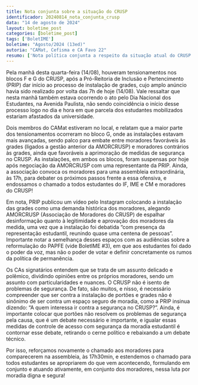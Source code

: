 ```yaml
---
title: Nota conjunta sobre a situação do CRUSP
identificador: 20240814_nota_conjunta_crusp
data: "14 de agosto de 2024"
layout: boletime_post
categories: [boletime_post]
tags: ['BoletIME']
boletime: "Agosto/2024 (13ed)"
autoria: "CAMat, Cefisma e CA Favo 22"
resumo: ['Nota política conjunta a respeito da situação atual do CRUSP.']
---
```



Pela manhã desta quarta-feira (14/08), houveram tensionamentos nos blocos F e G do CRUSP, após a Pró-Reitoria de Inclusão e Pertencimento (PRIP) dar início ao processo de instalação de grades, cujo amplo anúncio havia sido realizado por volta das 7h de hoje (14/08). Vale ressaltar que nesta manhã também estava ocorrendo o ato pelo Dia Nacional dos Estudantes, na Avenida Paulista, não sendo coincidência o início desse processo logo no dia e hora em que parcela dos estudantes mobilizados estariam afastados da universidade.

Dois membros do CAMat estiveram no local, e relatam que a maior parte dos tensionamentos ocorreram no bloco G, onde as instalações estavam mais avançadas, sendo palco para embate entre moradores favoráveis às grades (ligados a gestão anterior da AMORCRUSP) e moradores contrários às grades, ainda que favoráveis a aprimoração de medidas de segurança no CRUSP. As instalações, em ambos os blocos, foram suspensas por hoje após negociação da AMORCRUSP com uma representante da PRIP. Ainda, a associação convoca os moradores para uma assembleia extraordinária, às 17h, para debater os próximos passos frente a essa ofensiva, e endossamos o chamado a todos estudantes do IF, IME e CM e moradores do CRUSP!

Em nota, PRIP publicou um vídeo pelo Instagram colocando a instalação das grades como uma demanda histórica dos moradores, alegando AMORCRUSP (Associação de Moradores do CRUSP) de espalhar desinformação quanto à legitimidade e aprovação dos moradores da medida, uma vez que a instalação foi debatida “com presença da representação estudantil, reunindo quase uma centena de pessoas”. Importante notar a semelhança desses espaços com as audiências sobre a reformulação do PAPFE (vide BoletIME #3), em que aos estudantes foi dado o poder da voz, mas não o poder de votar e definir concretamente os rumos da política de permanência.

Os CAs signatários entendem que se trata de um assunto delicado e polêmico, dividindo opiniões entre os próprios moradores, sendo um assunto com particularidades e nuances. O CRUSP não é isento de problemas de segurança. De fato, são muitos, e nisso, é necessário compreender que ser contra a instalação de portões e grades não é sinônimo de ser contra um espaço seguro de moradia, como a PRIP insinua dizendo: “A quem interessa ir contra a segurança no CRUSP?”. Ainda, é importante colocar que portões não resolvem os problemas de segurança pela causa, que é um debate necessário e importante, e igualar essas medidas de controle de acesso com segurança da moradia estudantil é contornar esse debate, retirando o cerne político e rebaixando a um debate técnico.

Por isso, reforçamos novamente o chamado aos moradores para comparecerem na assembleia, às 17h30min, e estendemos o chamado para todos estudantes se apropriarem do que vem acontecendo, formulando em conjunto e atuando ativamente, em conjunto dos moradores, nessa luta por moradia digna e segura!
